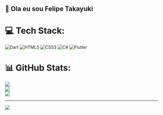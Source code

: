 ## 👋 Ola eu sou Felipe Takayuki 


# 💻 Tech Stack:
![Dart](https://img.shields.io/badge/dart-%230175C2.svg?style=for-the-badge&logo=dart&logoColor=white) ![HTML5](https://img.shields.io/badge/html5-%23E34F26.svg?style=for-the-badge&logo=html5&logoColor=white) ![CSS3](https://img.shields.io/badge/css3-%231572B6.svg?style=for-the-badge&logo=css3&logoColor=white) ![C#](https://img.shields.io/badge/c%23-%23239120.svg?style=for-the-badge&logo=c-sharp&logoColor=white) ![Flutter](https://img.shields.io/badge/Flutter-%2302569B.svg?style=for-the-badge&logo=Flutter&logoColor=white)
# 📊 GitHub Stats:
![](https://github-readme-stats.vercel.app/api?username=Felipe-Takayuki&theme=dark&hide_border=false&include_all_commits=false&count_private=false)<br/>
![](https://github-readme-streak-stats.herokuapp.com/?user=Felipe-Takayuki&theme=dark&hide_border=false)<br/>
![](https://github-readme-stats.vercel.app/api/top-langs/?username=Felipe-Takayuki&theme=dark&hide_border=false&include_all_commits=false&count_private=false&layout=compact)

---
[![](https://visitcount.itsvg.in/api?id=Felipe-Takayuki&icon=0&color=0)](https://visitcount.itsvg.in)

<!-- Proudly created with GPRM ( https://gprm.itsvg.in ) -->
#
